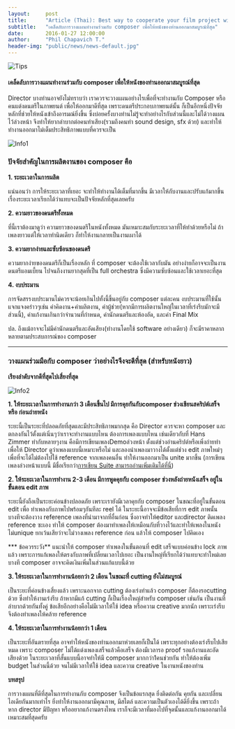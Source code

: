 ```yaml
---
layout:     post
title:      "Article (Thai): Best way to cooperate your film project with a composer."
subtitle:   "เคล็ดลับการวางแผนทำงานร่วมกับ composer เพื่อให้หนังของท่านออกมาสมบูรณ์ที่สุด"
date:       2016-01-27 12:00:00
author:     "Phil Chapavich T."
header-img: "public/news/news-default.jpg"
---
```


![Tips]({{site.url}}/public/posts/news/2016-01-27-best/directortips.jpg)

#### เคล็ดลับการวางแผนทำงานร่วมกับ composer เพื่อให้หนังของท่านออกมาสมบูรณ์ที่สุด

Director บางท่านอาจยังไม่ทราบว่า
    เราควรจะวางแผนอย่างไรเพื่อที่จะทำงานกับ Composer หรือ คนแต่งดนตรีในภาพยนต์
    เพื่อให้ออกมาดีที่สุด เพราะดนตรีประกอบภาพยนต์นั้น
    ก็เป็นอีกหนึ่งปัจจัยหลักที่ช่วยให้หนังเข้าถึงอารมณ์ยิ่งขึ้น
    ซึ่งบ่อยครั้งบางท่านไม่รู้จะทำอย่างไรกับส่วนนี้และไม่ได้วางแผนไว้ล่วงหน้า
    จึงทำให้ยากลำบากต่อคนทำเสียง(รวมถึงคนทำ sound design, sfx ด้วย)
    และทำให้ทำงานออกมาไม่เต็มประสิทธิภาพแบบที่ควรจะเป็น

![Info1]({{site.url}}/public/posts/news/2016-01-27-best/info1.jpg)

### ปัจจัยสำคัญในการผลิตงานของ composer คือ

**1. ระยะเวลาในการผลิต**

แน่นอนว่า การให้ระยะเวลาที่เยอะ จะทำให้ทำงานได้เต็มที่มากขึ้น
    มีเวลาให้กับงานและปรับแก้มากขึ้น
    เรื่องระยะเวลาเรียกได้ว่าแทบจะเป็นปัจจัยหลักที่สุดเลยครับ

**2. ความยาวของดนตรีทั้งหมด**

ที่นี้เราต้องมาดูว่า ความยาวของดนตรีในหนังทั้งหมด
    มันเหมาะสมกับระยะเวลาที่ให้ทำด้วยหรือไม่ ถ้าเพลงยาวแต่ให้เวลาทำนิดเดียว
    ก็ทำให้งานกลายเป็นงานเผาได้

**3. ความยากง่ายและซับซ้อนของดนตรี**

ความยากง่ายของดนตรีก็เป็นเรื่องหลัก ที่ composer จะต้องใช้เวลากับมัน
    อย่างง่ายก็อาจจะเป็นงานดนตรีแอมเบี้ยน ไปจนถึงงานยากสุดที่เป็น full
    orchestra ซึ่งมีความซับซ้อนและใช้เวลาเยอะที่สุด

**4. งบประมาน**

การจัดสรรงบประมานไม่ควรจะน้อยเกินไปทั้งนี้ขึ้นอยู่กับ composer แต่ละคน
    งบประมานที่ใช้นั้นแจกแจงคร่าวๆเช่น ค่าคิดงาน+ค่าผลิตงาน,
    ค่าผู้ช่วย(หากมีการผลิตงานใหญ่ในเวลาที่เร่งรีบมักจะมีส่วนนี้),
    ค่าแก้งานเกินกว่าจำนวนที่กำหนด, ค่านักดนตรีและห้องอัด, และค่า Final Mix

ปล. ถึงแม้อาจจะไม่มีค่านักดนตรีและอัดเสียง(ทำงานโดยใช้ software
    อย่างเดียว) ก็จะมีราคาหลากหลายตามประสบการณ์ของ composer

* * *

### วางแผนร่วมมือกับ composer ว่าอย่างไรจึงจะดีที่สุด (สำหรับหนังยาว)

**เรียงลำดับจากดีที่สุดไปเสี่ยงที่สุด**

![Info2]({{site.url}}/public/posts/news/2016-01-27-best/info2.jpg)

**1. ให้ระยะเวลาในการทำงานกว่า 3 เดือนขึ้นไป มีการคุยกันกับcomposer
    ช่วงเขียนสคริปต์เสร็จ หรือ ก่อนถ่ายหนัง**

ระยะนี้เป็นระยะที่ปลอดภัยที่สุดและมีประสิทธิภาพมากสุด คือ Director
    ควรจะหา composer และตกลงกันไว้ตั้งแต่เนิ่นๆว่าเราจะทำงานแบบไหน
    ต้องการเพลงแบบไหน เช่นเดียวกับที่ Hans Zimmer ทำกับหลายๆงาน
    คือมีการเขียนเพลงDemoล่วงหน้า ตั้งแต่ช่วงอ่านคริปต์หรือเพิ่งถ่ายทำ เพื่อให้
    Director ดูว่าเพลงแบบนี้เหมาะหรือไม่ และลองนำเพลงมาวางได้ตั้งแต่ช่วง edit
    ภาพใหม่ๆ เพื่อที่จะได้ไม่ต้องไปใช้ reference จากเพลงคนอื่น
    ทำให้งานออกมาเป็น unite มากขึ้น (การเขียนเพลงล่วงหน้าแบบนี้
    มีชื่อเรียกว่า[การเขียน
    Suite สามารถอ่านเพิ่มเติมได้ที่นี่](https://www.facebook.com/notes/phil-chapavich-composer/suite-%E0%B8%84%E0%B8%B7%E0%B8%AD%E0%B8%AD%E0%B8%B0%E0%B9%84%E0%B8%A3/940272212688649))

**2. ให้ระยะเวลาในการทำงาน 2-3 เดือน มีการพูดคุยกับ composer
    ช่วงหลังถ่ายหนังเสร็จ อยู่ในขั้นตอน edit ภาพ**

ระยะนี้ยังถือเป็นระยะค่อนข้างปลอดภัย เพราะเรายังมีเวลาคุยกับ composer
    ในขณะที่อยู่ในขั้นตอน edit เพื่อ ทำเพลงกับภาพไปพร้อมๆกันทีละ reel ได้
    ในระยะนี้อาจจะมีข้อเสียที่การ edit ภาพนั้นบางทีจะต้องวาง reference
    เพลงที่นำมาจากที่อื่นก่อน ซึ่งอาจทำให้editor และdirector ติดเพลง reference
    ซะเอง ทำให้ composer ต้องมาทำเพลงให้เหมือนกับที่วางไว้และทำให้เพลงในหนังไม่unique
    ยกเว้นเสียว่าจะไม่วางเพลง reference ก่อน แล้วให้ composer ไปคิดเอง

*** ข้อควรระวัง** แนะนำให้ composer ทำเพลงในขั้นตอนที่ edit
    เสร็จแบบค่อนข้าง lock ภาพแล้ว
    เพราะการแก้เพลงให้ตรงกับภาพที่เปลี่ยนเวลาไปเยอะ
    เป็นงานใหญ่ที่เรียกได้ว่าแทบจะทำใหม่เลย บางที composer
    อาจจะคิดเงินเพิ่มในส่วนแก้แบบนี้ด้วย

**3. ให้ระยะเวลาในการทำงานน้อยกว่า 2 เดือน ในขณะที่ cutting
    ยังไม่สมบูรณ์**

เป็นระยะที่ค่อนข้างเสี่ยงแล้ว เพราะนอกจาก cutting ต้องเร่งทำแล้ว
    composer ก็ต้องรอcutting ด้วย ซึ่งทำให้งานเร่งรีบ ถ้าหากมีแก้ cutting
    ก็เป็นเรื่องใหญ่สำหรับ composer เช่นกัน เป็นงานที่ลำบากด้วยกันทั้งคู่
    ข้อเสียอีกอย่างคือไม่มีเวลาให้ใช้ idea หรือความ creative มากนัก
    เพราะเร่งรีบ จึงต้องทำเพลงให้คล้าย reference

**4. ให้ระยะเวลาในการทำงานน้อยกว่า 1 เดือน**

เป็นระยะที่อันตรายที่สุด อาจทำให้หนังของท่านออกมาห่วยเลยก็เป็นได้
    เพราะทุกอย่างต้องเร่งรีบไปเสียหมด เพราะ composer
    ไม่ได้แต่งเพลงเสร็จแล้วคือเสร็จ ต้องมีเวลารอ proof รอแก้งานและอัดเสียงด้วย
    ในระยะเวลาที่สั้นแบบนี้อาจทำให้มี composer มากกว่า1คนช่วยกัน ทำให้ต้องเพิ่ม
    budget ในส่วนนี้ด้วย จนไม่มีเวลาให้ใช้ idea และความ creative
    ในงานหนังของท่าน

**บทสรุป**

การวางแผนที่ดีที่สุดในการทำงานกับ composer จึงเป็นข้อแรกสุด
    ยิ่งติดต่อกัน คุยกัน และเปลี่ยนไอเดียกันมากเท่าไร
    ยิ่งทำให้งานออกมามีคุณภาพ, มีสไตล์ และความเป็นตัวเองได้ดียิ่งขึ้น
    เพราะถ้าหาก director มีปัญหา หรืออยากแก้งานตรงไหน
    เราก็จะมีเวลาที่มองไปที่จุดนั้นและแก้งานออกมาได้เหมาะสมที่สุดครับ
